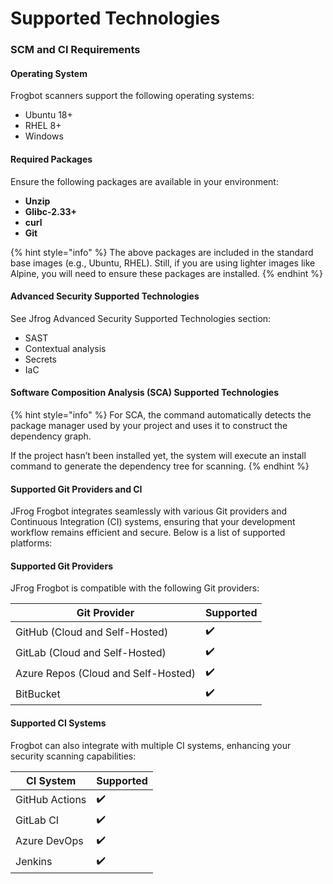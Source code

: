 # Supported Technologies

### SCM and CI Requirements

#### Operating System

Frogbot scanners support the following operating systems:

* Ubuntu 18+
* RHEL 8+
* Windows

#### Required Packages&#x20;

Ensure the following packages are available in your environment:

* **Unzip**
* **Glibc-2.33+**
* **curl**
* **Git**

{% hint style="info" %}
The above packages are included in the standard base images (e.g., Ubuntu, RHEL). Still, if you are using lighter images like Alpine, you will need to ensure these packages are installed.
{% endhint %}

#### Advanced Security Supported Technologies

See Jfrog Advanced Security Supported Technologies section:

* SAST
* Contextual analysis&#x20;
* Secrets
* IaC

#### **Software Composition Analysis (SCA)** Supported Technologies

{% hint style="info" %}
For SCA, the command automatically detects the package manager used by your project and uses it to construct the dependency graph.

If the project hasn’t been installed yet, the system will execute an install command to generate the dependency tree for scanning.
{% endhint %}

#### **Supported Git Providers and CI**

JFrog Frogbot integrates seamlessly with various Git providers and Continuous Integration (CI) systems, ensuring that your development workflow remains efficient and secure. Below is a list of supported platforms:

#### **Supported Git Providers**

JFrog Frogbot is compatible with the following Git providers:

| Git Provider                        | Supported |
| ----------------------------------- | --------- |
| GitHub (Cloud and Self-Hosted)      | ✔️        |
| GitLab (Cloud and Self-Hosted)      | ✔️        |
| Azure Repos (Cloud and Self-Hosted) | ✔️        |
| BitBucket                           | ✔️        |

#### **Supported CI Systems**

Frogbot can also integrate with multiple CI systems, enhancing your security scanning capabilities:

| CI System      | Supported |
| -------------- | --------- |
| GitHub Actions | ✔️        |
| GitLab CI      | ✔️        |
| Azure DevOps   | ✔️        |
| Jenkins        | ✔️        |
